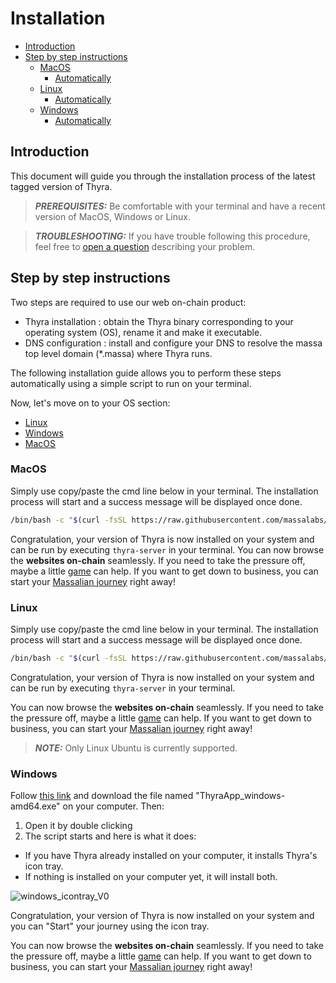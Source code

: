 # Installation

* [Introduction](#introduction)
* [Step by step instructions](#step-by-step-instructions)
  * [MacOS](#macos)
    * [Automatically](#automatically)
  * [Linux](#linux)
    * [Automatically](#automatically)
  * [Windows](#windows)
    * [Automatically](#automatically)

## Introduction

This document will guide you through the installation process of the latest tagged version of Thyra.

> **_PREREQUISITES:_** Be comfortable with your terminal and have a recent version of MacOS, Windows or Linux.

> **_TROUBLESHOOTING:_** If you have trouble following this procedure, feel free to [open a question](https://github.com/massalabs/thyra/issues/new) describing your problem.

## Step by step instructions

Two steps are required to use our web on-chain product:

* Thyra installation : obtain the Thyra binary corresponding to your operating system (OS), rename it and make it executable.
* DNS configuration : install and configure your DNS to resolve the massa top level domain (*.massa) where Thyra runs.

The following installation guide allows you to perform these steps automatically using a simple script to run on your terminal.

Now, let's move on to your OS section:

* [Linux](#linux)
* [Windows](#windows)
* [MacOS](#macos)


### MacOS

Simply use copy/paste the cmd line below in your terminal. The installation process will start and a success message will be displayed once done.


```sh
/bin/bash -c "$(curl -fsSL https://raw.githubusercontent.com/massalabs/thyra/main/scripts/macos_install.sh)"
```

Congratulation, your version of Thyra is now installed on your system and can be run by executing `thyra-server` in your terminal.
You can now browse the **websites on-chain** seamlessly. If you need to take the pressure off, maybe a little [game](http://flappy.massa) can help.
If you want to get down to business, you can start your [Massalian journey](http://my.massa/thyra/wallet) right away!



### Linux


Simply use copy/paste the cmd line below in your terminal. The installation process will start and a success message will be displayed once done.


```sh
/bin/bash -c "$(curl -fsSL https://raw.githubusercontent.com/massalabs/thyra/main/scripts/linux_install.sh)"
```

Congratulation, your version of Thyra is now installed on your system and can be run by executing `thyra-server` in your terminal.

You can now browse the **websites on-chain** seamlessly. If you need to take the pressure off, maybe a little [game](http://flappy.massa) can help.
If you want to get down to business, you can start your [Massalian journey](http://my.massa/thyra/wallet) right away!

> **_NOTE:_** Only Linux Ubuntu is currently supported.


### Windows


Follow [this link](https://github.com/massalabs/Thyra-Menu-Bar-App/releases/tag/v0.0.1) and download the file named "ThyraApp_windows-amd64.exe" on your computer. Then: 
1. Open it by double clicking
2. The script starts and here is what it does:
  * If you have Thyra already installed on your computer, it installs Thyra's icon tray.
  * If nothing is installed on your computer yet, it will install both.

![windows_icontray_V0](https://user-images.githubusercontent.com/109611779/212294116-05e1dd37-ed3f-4e3e-b034-b02d782bc4ee.png)

Congratulation, your version of Thyra is now installed on your system and you can "Start" your journey using the icon tray.

You can now browse the **websites on-chain** seamlessly. If you need to take the pressure off, maybe a little [game](http://flappy.massa) can help.
If you want to get down to business, you can start your [Massalian journey](http://my.massa/thyra/wallet) right away!


